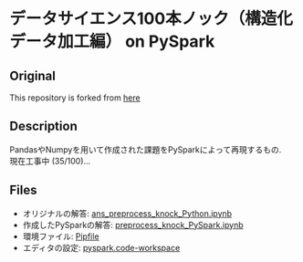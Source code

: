 # データサイエンス100本ノック（構造化データ加工編） on PySpark

## Original

This repository is forked from [here](https://github.com/The-Japan-DataScientist-Society/100knocks-preprocess)

## Description

PandasやNumpyを用いて作成された課題をPySparkによって再現するもの.  
現在工事中 (35/100)...  

## Files

- オリジナルの解答: [ans_preprocess_knock_Python.ipynb](ans_preprocess_knock_Python.ipynb)
- 作成したPySparkの解答: [preprocess_knock_PySpark.ipynb](preprocess_knock_PySpark.ipynb)
- 環境ファイル: [Pipfile](Pipfile)
- エディタの設定: [pyspark.code-workspace](pyspark.code-workspace)
